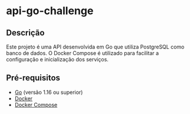# api-go-challenge

## Descrição

Este projeto é uma API desenvolvida em Go que utiliza PostgreSQL como banco de dados. O Docker Compose é utilizado para facilitar a configuração e inicialização dos serviços.

## Pré-requisitos

- [Go](https://golang.org/doc/install) (versão 1.16 ou superior)
- [Docker](https://docs.docker.com/get-docker/)
- [Docker Compose](https://docs.docker.com/compose/install/)
